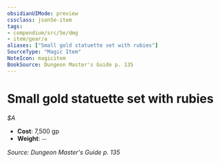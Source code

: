 ```yaml
---
obsidianUIMode: preview
cssclass: json5e-item
tags:
- compendium/src/5e/dmg
- item/gear/a
aliases: ["Small gold statuette set with rubies"]
SourceType: "Magic Item"
NoteIcon: magicitem
BookSource: Dungeon Master's Guide p. 135
---
```

# Small gold statuette set with rubies
*$A*  

- **Cost**: 7,500 gp
- **Weight**: ⏤

*Source: Dungeon Master's Guide p. 135*